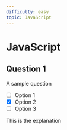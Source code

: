 ```yaml
---
difficulty: easy
topic: JavaScript
---
```


# JavaScript

## Question 1

A sample question

- [ ] Option 1
- [x] Option 2
- [ ] Option 3

<p role="comment">
This is the explanation
</p>
